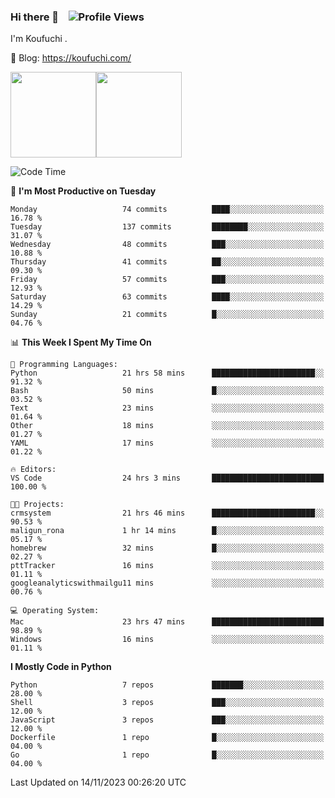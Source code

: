 ### Hi there 👋 &nbsp;&nbsp; ![Profile Views](http://img.shields.io/badge/Profile%20Views-1222-blue)

I'm Koufuchi . 

📔 Blog: <https://koufuchi.com/>

<img align="" height="137px" src="https://github-readme-stats-seven-nu-30.vercel.app/api?username=Koufuchi&hide=issues,contribs&show_icons=true&line_height=21&theme=radical&locale=en" /><img align="" height="137px" src="https://github-readme-stats-seven-nu-30.vercel.app/api/top-langs/?username=Koufuchi&layout=compact&hide=blade,html,css,pug,scss&theme=radical&locale=en" />

<!--START_SECTION:waka-->
![Code Time](http://img.shields.io/badge/Code%20Time-164%20hrs%2013%20mins-blue)

📅 **I'm Most Productive on Tuesday** 

```text
Monday                   74 commits          ████░░░░░░░░░░░░░░░░░░░░░   16.78 % 
Tuesday                  137 commits         ████████░░░░░░░░░░░░░░░░░   31.07 % 
Wednesday                48 commits          ███░░░░░░░░░░░░░░░░░░░░░░   10.88 % 
Thursday                 41 commits          ██░░░░░░░░░░░░░░░░░░░░░░░   09.30 % 
Friday                   57 commits          ███░░░░░░░░░░░░░░░░░░░░░░   12.93 % 
Saturday                 63 commits          ████░░░░░░░░░░░░░░░░░░░░░   14.29 % 
Sunday                   21 commits          █░░░░░░░░░░░░░░░░░░░░░░░░   04.76 % 
```


📊 **This Week I Spent My Time On** 

```text
💬 Programming Languages: 
Python                   21 hrs 58 mins      ███████████████████████░░   91.32 % 
Bash                     50 mins             █░░░░░░░░░░░░░░░░░░░░░░░░   03.52 % 
Text                     23 mins             ░░░░░░░░░░░░░░░░░░░░░░░░░   01.64 % 
Other                    18 mins             ░░░░░░░░░░░░░░░░░░░░░░░░░   01.27 % 
YAML                     17 mins             ░░░░░░░░░░░░░░░░░░░░░░░░░   01.22 % 

🔥 Editors: 
VS Code                  24 hrs 3 mins       █████████████████████████   100.00 % 

🐱‍💻 Projects: 
crmsystem                21 hrs 46 mins      ███████████████████████░░   90.53 % 
maligun_rona             1 hr 14 mins        █░░░░░░░░░░░░░░░░░░░░░░░░   05.17 % 
homebrew                 32 mins             █░░░░░░░░░░░░░░░░░░░░░░░░   02.27 % 
pttTracker               16 mins             ░░░░░░░░░░░░░░░░░░░░░░░░░   01.11 % 
googleanalyticswithmailgu11 mins             ░░░░░░░░░░░░░░░░░░░░░░░░░   00.76 % 

💻 Operating System: 
Mac                      23 hrs 47 mins      █████████████████████████   98.89 % 
Windows                  16 mins             ░░░░░░░░░░░░░░░░░░░░░░░░░   01.11 % 
```

**I Mostly Code in Python** 

```text
Python                   7 repos             ███████░░░░░░░░░░░░░░░░░░   28.00 % 
Shell                    3 repos             ███░░░░░░░░░░░░░░░░░░░░░░   12.00 % 
JavaScript               3 repos             ███░░░░░░░░░░░░░░░░░░░░░░   12.00 % 
Dockerfile               1 repo              █░░░░░░░░░░░░░░░░░░░░░░░░   04.00 % 
Go                       1 repo              █░░░░░░░░░░░░░░░░░░░░░░░░   04.00 % 
```




 Last Updated on 14/11/2023 00:26:20 UTC
<!--END_SECTION:waka-->


